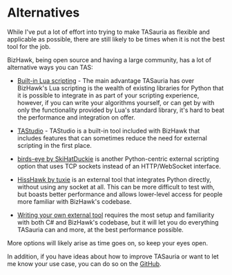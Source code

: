 
# Alternatives

While I've put a lot of effort into trying to make TASauria as flexible and applicable as possible, there are still likely to be times when it is not the best tool for the job.

BizHawk, being open source and having a large community, has a lot of alternative ways you can TAS:

- [Built-in Lua scripting](https://tasvideos.org/Bizhawk/LuaFunctions) - The main advantage TASauria has over BizHawk's Lua scripting is the wealth of existing libraries for Python that it is possible to integrate in as part of your scripting experience, however, if you can write your algorithms yourself, or can get by with only the functionality provided by Lua's standard library, it's hard to beat the performance and integration on offer.

- [TAStudio](https://tasvideos.org/Bizhawk/TastudioDevelopment) - TAStudio is a built-in tool included with BizHawk that includes features that can sometimes reduce the need for external scripting in the first place.

- [birds-eye by SkiHatDuckie](https://github.com/SkiHatDuckie/birds-eye) is another Python-centric external scripting option that uses TCP sockets instead of an HTTP/WebSocket interface.

- [HissHawk by tuxie](https://github.com/magnusjjj/HissHawk) is an external tool that integrates Python directly, without using any socket at all. This can be more difficult to test with, but boasts better performance and allows lower-level access for people more familiar with BizHawk's codebase.

- [Writing your own external tool](https://github.com/TASEmulators/BizHawk-ExternalTools/wiki) requires the most setup and familiarity with both C# and BizHawk's codebase, but it will let you do everything TASauria can and more, at the best performance possible.

More options will likely arise as time goes on, so keep your eyes open.

In addition, if you have ideas about how to improve TASauria or want to let me know your use case, you can do so on the [GitHub](https://github.com/scarletcafe/TASauria/issues).
